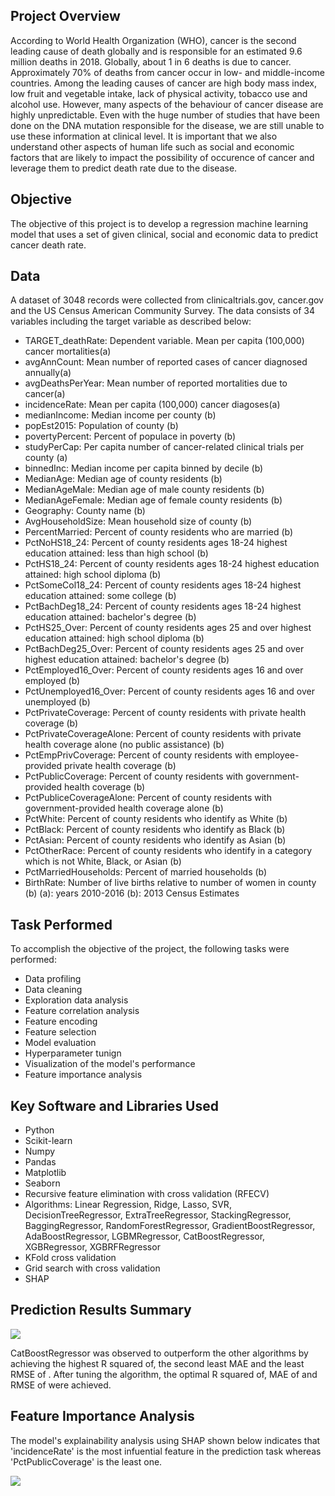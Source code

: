 ## Project Overview
According to World Health Organization (WHO), cancer is the second leading cause of death globally and is responsible for an estimated 9.6 million deaths in 2018. Globally, about 1 in 6 deaths is due to cancer. Approximately 70% of deaths from cancer occur in low- and middle-income countries. Among the leading causes of cancer are high body mass index, low fruit and vegetable intake, lack of physical activity, tobacco use and alcohol use. However, many aspects of the behaviour of cancer disease are highly unpredictable. Even with the huge number of studies that have been done on the DNA mutation responsible for the disease, we are still unable to use these information at clinical level. It is important that we also understand other aspects of human life such as social and economic factors that are likely to impact the possibility of occurence of cancer and leverage them to predict death rate due to the disease. 

## Objective
The objective of this project is to develop a regression machine learning model that uses a set of given clinical, social and economic data to predict cancer death rate.

## Data
A dataset of 3048 records were collected from clinicaltrials.gov, cancer.gov and the US Census American Community Survey. The data consists of 34 variables including the target variable as described below:
- TARGET_deathRate: Dependent variable. Mean per capita (100,000) cancer mortalities(a)
- avgAnnCount: Mean number of reported cases of cancer diagnosed annually(a)
- avgDeathsPerYear: Mean number of reported mortalities due to cancer(a)
- incidenceRate: Mean per capita (100,000) cancer diagoses(a)
- medianIncome: Median income per county (b)
- popEst2015: Population of county (b)
- povertyPercent: Percent of populace in poverty (b)
- studyPerCap: Per capita number of cancer-related clinical trials per county (a)
- binnedInc: Median income per capita binned by decile (b)
- MedianAge: Median age of county residents (b)
- MedianAgeMale: Median age of male county residents (b)
- MedianAgeFemale: Median age of female county residents (b)
- Geography: County name (b)
- AvgHouseholdSize: Mean household size of county (b)
- PercentMarried: Percent of county residents who are married (b)
- PctNoHS18_24: Percent of county residents ages 18-24 highest education attained: less than high school (b)
- PctHS18_24: Percent of county residents ages 18-24 highest education attained: high school diploma (b)
- PctSomeCol18_24: Percent of county residents ages 18-24 highest education attained: some college (b)
- PctBachDeg18_24: Percent of county residents ages 18-24 highest education attained: bachelor's degree (b)
- PctHS25_Over: Percent of county residents ages 25 and over highest education attained: high school diploma (b)
- PctBachDeg25_Over: Percent of county residents ages 25 and over highest education attained: bachelor's degree (b)
- PctEmployed16_Over: Percent of county residents ages 16 and over employed (b)
- PctUnemployed16_Over: Percent of county residents ages 16 and over unemployed (b)
- PctPrivateCoverage: Percent of county residents with private health coverage (b)
- PctPrivateCoverageAlone: Percent of county residents with private health coverage alone (no public assistance) (b)
- PctEmpPrivCoverage: Percent of county residents with employee-provided private health coverage (b)
- PctPublicCoverage: Percent of county residents with government-provided health coverage (b)
- PctPubliceCoverageAlone: Percent of county residents with government-provided health coverage alone (b)
- PctWhite: Percent of county residents who identify as White (b)
- PctBlack: Percent of county residents who identify as Black (b)
- PctAsian: Percent of county residents who identify as Asian (b)
- PctOtherRace: Percent of county residents who identify in a category which is not White, Black, or Asian (b)
- PctMarriedHouseholds: Percent of married households (b)
- BirthRate: Number of live births relative to number of women in county (b)
     (a): years 2010-2016
     (b): 2013 Census Estimates
     
## Task Performed
To accomplish the objective of the project, the following tasks were performed:
- Data profiling
- Data cleaning
- Exploration data analysis
- Feature correlation analysis
- Feature encoding
- Feature selection
- Model evaluation
- Hyperparameter tunign
- Visualization of the model's performance
- Feature importance analysis

## Key Software and Libraries Used
* Python
* Scikit-learn
* Numpy
* Pandas
* Matplotlib
* Seaborn
* Recursive feature elimination with cross validation (RFECV)
* Algorithms: Linear Regression, Ridge, Lasso, SVR, DecisionTreeRegressor, ExtraTreeRegressor, StackingRegressor, BaggingRegressor, RandomForestRegressor, GradientBoostRegressor, AdaBoostRegressor, LGBMRegressor, CatBoostRegressor, XGBRegressor, XGBRFRegressor
* KFold cross validation
* Grid search with cross validation
* SHAP

## Prediction Results Summary

![](https://github.com/Popseli/Predicting_Cancer_Death_Rate/blob/main/images/Results%203.jpg)

CatBoostRegressor was observed to outperform the other algorithms by achieving the highest R squared of, the second least MAE and the least RMSE of . After tuning the algorithm, the optimal R squared of, MAE of and RMSE of were achieved.

## Feature Importance Analysis
The model's explainability analysis using SHAP shown below indicates that 'incidenceRate' is the most infuential feature in the prediction task whereas 'PctPublicCoverage' is the least one.

![](https://github.com/Popseli/Predicting_Cancer_Death_Rate/blob/main/images/SHAP%20analysis.png?raw=true)
